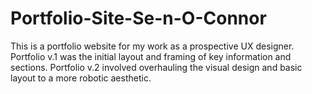 # Portfolio-Site-Se-n-O-Connor
This is a portfolio website for my work as a prospective UX designer. 
Portfolio v.1 was the initial layout and framing of key information and sections.
Portfolio v.2 involved overhauling the visual design and basic layout to a more robotic aesthetic.

